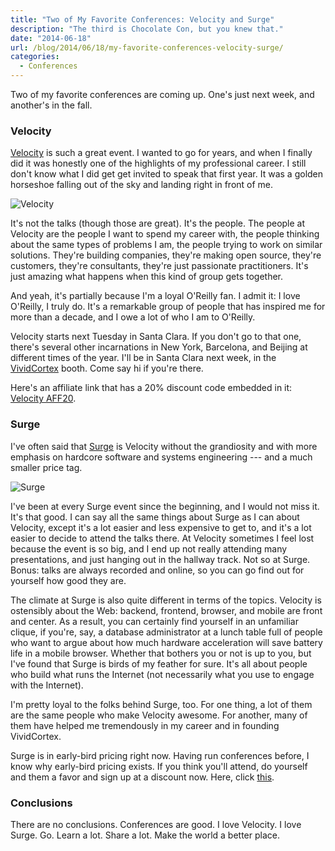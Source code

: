 ```yaml
---
title: "Two of My Favorite Conferences: Velocity and Surge"
description: "The third is Chocolate Con, but you knew that."
date: "2014-06-18"
url: /blog/2014/06/18/my-favorite-conferences-velocity-surge/
categories:
  - Conferences
---
```


Two of my favorite conferences are coming up. One's just next week, and
another's in the fall.

### Velocity

[Velocity](http://www.kqzyfj.com/click-7094008-11742203) is such a great event.
I wanted to go for years, and when I finally did it was honestly one of the
highlights of my professional career. I still don't know what I did get get
invited to speak that first year. It was a golden horseshoe falling out of the
sky and landing right in front of me.

![Velocity](/media/2014/06/velocity.png)

<!--more-->

It's not the talks (though those are great). It's the people. The people
at Velocity are the people I want to spend my career with, the people thinking
about the same types of problems I am, the people trying to work on similar
solutions. They're building companies, they're making open source, they're
customers, they're consultants, they're just passionate practitioners. It's just
amazing what happens when this kind of group gets together.

And yeah, it's partially because I'm a loyal O'Reilly fan. I admit it: I love
O'Reilly, I truly do. It's a remarkable group of people that has inspired me for
more than a decade, and I owe a lot of who I am to O'Reilly.

Velocity starts next Tuesday in Santa Clara. If you don't go to that one,
there's several other incarnations in New York, Barcelona, and Beijing at
different times of the year. I'll be in Santa Clara next week, in the
[VividCortex](https://vividcortex.com/) booth. Come say hi if you're there.

Here's an affiliate link that has a 20% discount code embedded in it:
[Velocity AFF20](http://www.kqzyfj.com/click-7094008-11742203).

### Surge

I've often said that [Surge](http://surge.omniti.com/) is Velocity without the grandiosity and with more
emphasis on hardcore software and systems engineering --- and a much smaller
price tag.

![Surge](/media/2014/06/surge.png)

I've been at every Surge event since the beginning, and I would not miss it.
It's that good. I can say all the same things about Surge as I can about
Velocity, except it's a lot easier and less expensive to get to, and it's a lot
easier to decide to attend the talks there. At Velocity sometimes I feel lost
because the event is so big, and I end up not really attending many
presentations, and just hanging out in the hallway track. Not so at Surge.
Bonus: talks are always recorded and online, so you can go find out for yourself
how good they are.

The climate at Surge is also quite different in terms of the topics. Velocity is
ostensibly about the Web: backend, frontend, browser, and mobile are front and
center. As a result, you can certainly find yourself in an unfamiliar clique, if
you're, say, a database administrator at a lunch table full of people who want to
argue about how much hardware acceleration will save battery life in a mobile
browser. Whether that bothers you or not is up to you, but I've found that Surge
is birds of my feather for sure. It's all about people who build what runs the
Internet (not necessarily what you use to engage with the Internet).

I'm pretty loyal to the folks behind Surge, too. For one thing, a lot of them
are the same people who make Velocity awesome. For another, many of them have
helped me tremendously in my career and in founding VividCortex.

Surge is in early-bird pricing right now. Having run conferences before, I know
why early-bird pricing exists. If you think you'll attend, do yourself and them
a favor and sign up at a discount now. Here, click [this](http://surge.omniti.com/2014).

### Conclusions

There are no conclusions. Conferences are good. I love Velocity. I love Surge.
Go. Learn a lot. Share a lot. Make the world a better place.


